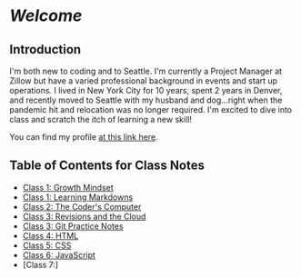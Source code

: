 # _Welcome_

## Introduction

I'm both new to coding and to Seattle. I'm currently a Project Manager at Zillow but have a varied professional background in events and start up operations. I lived in New York City for 10 years, spent 2 years in Denver, and recently moved to Seattle with my husband and dog...right when the pandemic hit and relocation was no longer required. I'm excited to dive into class and scratch the itch of learning a new skill!

You can find my profile [at this link here](https://github.com/hmay1415).

## Table of Contents for Class Notes

- [Class 1: Growth Mindset](growth.md)
- [Class 1: Learning Markdowns](markdowns.md)
- [Class 2: The Coder's Computer](coderscomputer.md)
- [Class 3: Revisions and the Cloud](gitintro.md)
- [Class 3: Git Practice Notes](gitpractice.md)
- [Class 4: HTML](HTML.md)
- [Class 5: CSS](CSS.md)
- [Class 6: JavaScript](Java.md)
- [Class 7:]
